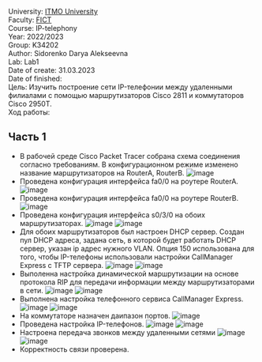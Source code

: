 University: [ITMO University](https://itmo.ru/ru/)\
Faculty: [FICT](https://fict.itmo.ru)\
Course: IP-telephony\
Year: 2022/2023\
Group: K34202\
Author: Sidorenko Darya Alekseevna\
Lab: Lab1\
Date of create: 31.03.2023\
Date of finished: \
Цель:
Изучить построение сети IP-телефонии между удаленными филиалами с помощью маршрутизаторов Cisco 2811 и коммутаторов Cisco 2950Т. \
Ход работы:
## Часть 1
+ В рабочей среде Cisco Packet Tracer собрана схема соединения согласно требованиям. В конфигурационном режиме изменено название маршрутизаторов на RouterA, RouterB. 
![image](https://user-images.githubusercontent.com/80837580/229056056-94d77fa7-1e64-4825-9785-e79e1556d72b.png)
+ Проведена конфигурация интерфейса fa0/0 на роутере RouterA.
![image](https://user-images.githubusercontent.com/80837580/229049479-99783e3e-530e-41c9-95ef-1c84e81baa4e.png)
+ Проведена конфигурация интерфейса fa0/0 на роутере RouterB.
![image](https://user-images.githubusercontent.com/80837580/229049757-49942626-32fb-4b66-8de6-6a3af39ed9c5.png)
+ Проведена конфигурация интерфейса s0/3/0 на обоих маршрутизаторах.
![image](https://user-images.githubusercontent.com/80837580/229050266-2bd55811-c6af-48b9-b916-495efd4a1d2d.png)
![image](https://user-images.githubusercontent.com/80837580/229050594-3afe7128-ab4f-4497-99ec-95418e36d0f7.png)
+ Для обоих маршрутизаторов был настроен DHCP сервер. Создан пул DHCP адреса, задана сеть, в которой будет работать DHCP сервер, указан ip адрес нужного VLAN. Опция 150 использована для того, чтобы IP-телефоны использовали настройки CallManager Express с TFTP сервера.
![image](https://user-images.githubusercontent.com/80837580/229051543-a72ae99a-f38e-4d28-b1a5-0b7ee856ca63.png)
![image](https://user-images.githubusercontent.com/80837580/229051970-bedab15a-0ef3-443a-a603-1d2468c169b8.png)
+ Выполенна настройка динамической маршрутизации на основе протокола RIP для передачи информации между маршрутизаторами в сети.
![image](https://user-images.githubusercontent.com/80837580/229052185-d6156b96-475f-4899-bbf0-8160cbd942c7.png)
![image](https://user-images.githubusercontent.com/80837580/229052494-d248900a-15e7-43ee-9070-2db8d001881f.png)
+ Выполнена настройка телефонного сервиса CallManager Express.
![image](https://user-images.githubusercontent.com/80837580/229052873-9bc3ec7d-4325-4454-8706-246e247c87e0.png)
![image](https://user-images.githubusercontent.com/80837580/229053201-96528f4b-4c03-4b81-88e7-62aa72373c25.png)
+ На коммутаторе назначен даипазон портов. 
![image](https://user-images.githubusercontent.com/80837580/229054001-578eb49d-25ad-47bb-8ca7-ef325679f3c2.png)
+ Проведена настройка IP-телефонов.
![image](https://user-images.githubusercontent.com/80837580/229054709-3a2b40aa-1235-4ac0-bf2b-729fc468211f.png)
![image](https://user-images.githubusercontent.com/80837580/229055003-635a5ba6-c63b-4d97-8858-86d38db38107.png)
+ Настроена передача звонков между удаленными сетями
![image](https://user-images.githubusercontent.com/80837580/229055245-16e52c1f-46ba-4b13-b8f1-d76f418653aa.png)
![image](https://user-images.githubusercontent.com/80837580/229055577-acc461b6-94c4-4f43-bf4a-41856c97bfc8.png)
+ Корректность связи проверена. 






